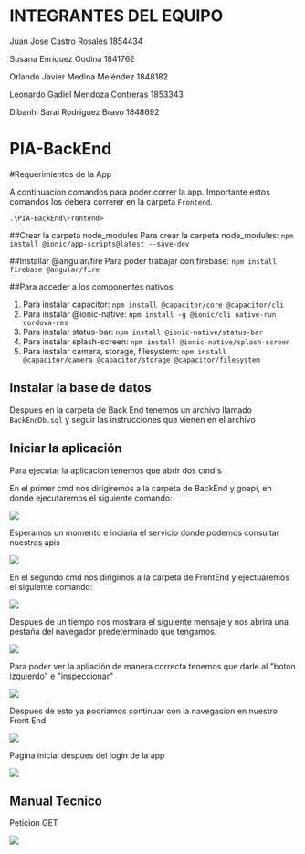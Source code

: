 # INTEGRANTES DEL EQUIPO

Juan Jose Castro Rosales            1854434

Susana Enriquez Godina              1841762

Orlando Javier Medina Meléndez      1848182

Leonardo Gadiel Mendoza Contreras   1853343

Dibanhi Sarai Rodriguez Bravo       1848692

# PIA-BackEnd

#Requerimientos de la App

A continuacion comandos para poder correr la app. Importante estos comandos los debera correrer en la carpeta `Frontend`.

`.\PIA-BackEnd\Frontend>`

##Crear la carpeta node_modules 
Para crear la carpeta node_modules: `npm install @ionic/app-scripts@latest --save-dev` 

##Installar @angular/fire
Para poder trabajar con firebase: `npm install firebase @angular/fire`
 
 ##Para acceder a los componentes nativos
1. Para instalar capacitor: `npm install @capacitor/core @capacitor/cli` 
2. Para instalar @ionic-native: `npm install -g @ionic/cli native-run cordova-res`
3. Para instalar status-bar: `npm install @ionic-native/status-bar`
4. Para instalar splash-screen: `npm install @ionic-native/splash-screen`
5. Para instalar camera, storage, filesystem: `npm install @capacitor/camera @capacitor/storage @capacitor/filesystem`

## Instalar la base de datos

Despues en la carpeta de Back End tenemos un archivo llamado `BackEndDb.sql` y seguir las instrucciones que vienen en el archivo

## Iniciar la aplicación

Para ejecutar la aplicacion tenemos que abrir dos cmd´s

En el primer cmd nos dirigiremos a la carpeta de BackEnd y goapi, en donde ejecutaremos el siguiente comando:

<img src="https://firebasestorage.googleapis.com/v0/b/base-labam.appspot.com/o/Github%2FCaptura1.PNG?alt=media&token=d5c5c9c5-1e33-4db3-bb6a-3c95fee3ebf7">

Esperamos un momento e inciaria el servicio donde podemos consultar nuestras apis

<img src="https://firebasestorage.googleapis.com/v0/b/base-labam.appspot.com/o/Github%2FCaptura3.PNG?alt=media&token=3ad10a66-916e-4ac5-8a63-dc7603aa3705">

En el segundo cmd nos dirigimos a la carpeta de FrontEnd y ejectuaremos el siguiente comando:

<img src="https://firebasestorage.googleapis.com/v0/b/base-labam.appspot.com/o/Github%2FCaptura2.PNG?alt=media&token=81f3ad0c-4a91-47b3-9dd0-37fa71f3727b">

Despues de un tiempo nos mostrara el siguiente mensaje y nos abrira una pestaña del navegador predeterminado que tengamos.

<img src="https://firebasestorage.googleapis.com/v0/b/base-labam.appspot.com/o/Github%2FCaptura4.PNG?alt=media&token=e6db2548-d014-4aa2-a79e-917adcc35ca0">

Para poder ver la apliación de manera correcta tenemos que darle al "boton izquierdo" e "inspeccionar"

<img src="https://firebasestorage.googleapis.com/v0/b/base-labam.appspot.com/o/Github%2FCapturaenmorado.PNG?alt=media&token=e770ed0c-e9a6-4abe-a101-f2f747aacc93">

Despues de esto ya podriamos continuar con la navegacion en nuestro Front End

<img src="https://firebasestorage.googleapis.com/v0/b/base-labam.appspot.com/o/Github%2Ffinaly.PNG?alt=media&token=9e10ff43-a01c-4782-bc65-a3f6010d6b0f">

Pagina inicial despues del login de la app

<img src="https://firebasestorage.googleapis.com/v0/b/base-labam.appspot.com/o/Github%2Flogin.PNG?alt=media&token=82e286bd-f049-40cb-a4e0-d6a6fc747da8">

## Manual Tecnico

Peticion GET

<img src="https://firebasestorage.googleapis.com/v0/b/base-labam.appspot.com/o/Github%2Fget.PNG?alt=media&token=61354d9b-4d71-4b0e-a55c-ead6de705901">
